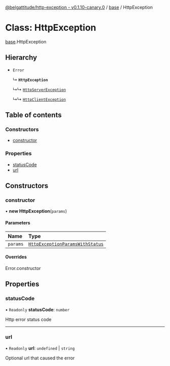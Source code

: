 [@belgattitude/http-exception - v0.1.10-canary.0](../README.md) / [base](../modules/base.md) / HttpException

# Class: HttpException

[base](../modules/base.md).HttpException

## Hierarchy

- `Error`

  ↳ **`HttpException`**

  ↳↳ [`HttpServerException`](base.HttpServerException.md)

  ↳↳ [`HttpClientException`](base.HttpClientException.md)

## Table of contents

### Constructors

- [constructor](base.HttpException.md#constructor)

### Properties

- [statusCode](base.HttpException.md#statuscode)
- [url](base.HttpException.md#url)

## Constructors

### constructor

• **new HttpException**(`params`)

#### Parameters

| Name     | Type                                                                                 |
| :------- | :----------------------------------------------------------------------------------- |
| `params` | [`HttpExceptionParamsWithStatus`](../modules/types.md#httpexceptionparamswithstatus) |

#### Overrides

Error.constructor

## Properties

### statusCode

• `Readonly` **statusCode**: `number`

Http error status code

---

### url

• `Readonly` **url**: `undefined` \| `string`

Optional url that caused the error
